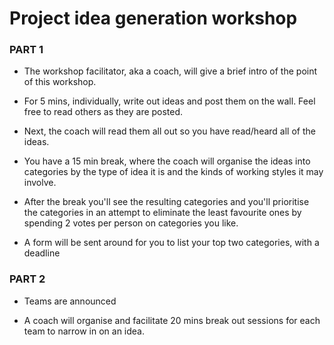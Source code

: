 # Project idea generation workshop

### PART 1

* The workshop facilitator, aka a coach, will give a brief intro of the point of this workshop.

* For 5 mins, individually, write out ideas and post them on the wall. Feel free to read others as they are posted.

* Next, the coach will read them all out so you have read/heard all of the ideas.

* You have a 15 min break, where the coach will organise the ideas into categories by the type of idea it is and the kinds of working styles it may involve.

* After the break you'll see the resulting categories and you'll prioritise the categories in an attempt to eliminate the least favourite ones by spending 2 votes per person on categories you like.

* A form will be sent around for you to list your top two categories, with a deadline

### PART 2

* Teams are announced

* A coach will organise and facilitate 20 mins break out sessions for each team to narrow in on an idea.
